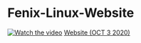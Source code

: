 # Fenix-Linux-Website

[![Watch the video](https://img.youtube.com/vi/yPez6HjTMWE/maxresdefault.jpg)](https://youtu.be/yPez6HjTMWE)
<a href="https://www.youtube.com/watch?v=yPez6HjTMWE">Website (OCT 3 2020)</a><br>

